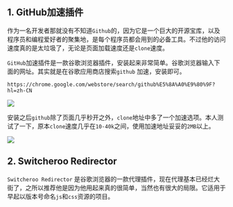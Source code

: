 ## 1. GitHub加速插件

作为一名开发者那就没有不知道```Github```的，因为它是一个巨大的开源宝库，以及程序员和编程爱好者的聚集地，是每个程序员都会用到的必备工具。不过他的访问速度真的是太垃圾了，无论是页面加载速度还是```clone```速度。

```GitHub```加速插件是一款谷歌浏览器插件，安装起来非常简单。谷歌浏览器输入下面的网址。其实就是在谷歌应用商店搜索```github``` 加速，安装即可。

```https://chrome.google.com/webstore/search/github%E5%8A%A0%E9%80%9F?hl=zh-CN```

![](https://p9-juejin.byteimg.com/tos-cn-i-k3u1fbpfcp/e31cb7d146404eb3b2c7c3b2949b06d3~tplv-k3u1fbpfcp-watermark.image)

安装之后```github```除了页面几乎秒开之外，```clone```地址中多了一个加速选项。本人测试了一下，原本```clone```速度几乎在```10-40k```之间，使用加速地址妥妥的```2MB```以上。

![](https://p3-juejin.byteimg.com/tos-cn-i-k3u1fbpfcp/0c15cfb5c7104b608d5205f2c1b42fc5~tplv-k3u1fbpfcp-watermark.image)


## 2. Switcheroo Redirector

```Switcheroo Redirector``` 是谷歌浏览器的一款代理插件，现在代理基本已经烂大街了，之所以推荐他是因为他用起来真的很简单，当然也有很大的局限。它适用于早起以版本号命名```js```和```css```资源的项目。

```https://chrome.